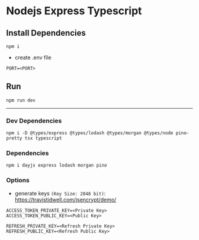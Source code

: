 # Nodejs Express Typescript

## Install Dependencies

```
npm i
```

- create .env file

```
PORT=<PORT>
```

## Run

```
npm run dev
```

---

### Dev Dependencies

```
npm i -D @types/express @types/lodash @types/morgan @types/node pino-pretty tsx typescript
```

### Dependencies

```
npm i dayjs express lodash morgan pino
```

### Options

- generate keys `(Key Size: 2048 bit)`: https://travistidwell.com/jsencrypt/demo/

```
ACCESS_TOKEN_PRIVATE_KEY=<Private Key>
ACCESS_TOKEN_PUBLIC_KEY=<Public Key>

REFRESH_PRIVATE_KEY=<Refresh Private Key>
REFRESH_PUBLIC_KEY=<Refresh Public Key>
```
